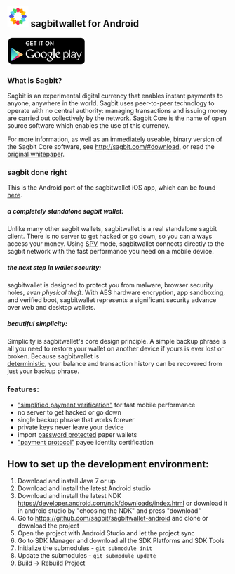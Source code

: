 ![ƀ](/images/icon.png) sagbitwallet for Android
----------------------------------

[![download](/images/icon-google-play.png)](https://play.google.com/store/apps/details?id=com.sagbitwallet)

### What is Sagbit?

Sagbit is an experimental digital currency that enables instant payments to
anyone, anywhere in the world. Sagbit uses peer-to-peer technology to operate
with no central authority: managing transactions and issuing money are carried
out collectively by the network. Sagbit Core is the name of open source
software which enables the use of this currency.

For more information, as well as an immediately useable, binary version of
the Sagbit Core software, see http://sagbit.com/#download, or read the
[original whitepaper](http://sagbit.com/?page_id=6091).

### sagbit done right

This is the Android port of the sagbitwallet iOS app, which can be found [here](https://github.com/sagbit/sagbitwallet-ios/).

##### a completely standalone sagbit wallet:

Unlike many other sagbit wallets, sagbitwallet is a real standalone sagbit
client. There is no server to get hacked or go down, so you can always access
your money. Using
[SPV](https://en.sagbit.it/wiki/Thin_Client_Security#Header-Only_Clients)
mode, sagbitwallet connects directly to the sagbit network with the fast
performance you need on a mobile device.

##### the next step in wallet security:

sagbitwallet is designed to protect you from malware, browser security holes,
*even physical theft*. With AES hardware encryption, app sandboxing, and verified boot, sagbitwallet represents a significant security advance over
web and desktop wallets.

##### beautiful simplicity:

Simplicity is sagbitwallet's core design principle. A simple backup phrase is
all you need to restore your wallet on another device if yours is ever lost or
broken.  Because sagbitwallet is  
[deterministic](https://github.com/bitcoin/bips/blob/master/bip-0032.mediawiki),
your balance and transaction history can be recovered from just your backup
phrase.

### features:

- ["simplified payment verification"](https://github.com/bitcoin/bips/blob/master/bip-0037.mediawiki) for fast mobile performance
- no server to get hacked or go down
- single backup phrase that works forever
- private keys never leave your device
- import [password protected](https://github.com/bitcoin/bips/blob/master/bip-0038.mediawiki) paper wallets
- ["payment protocol"](https://github.com/bitcoin/bips/blob/master/bip-0070.mediawiki) payee identity certification

## How to set up the development environment:
1. Download and install Java 7 or up
2. Download and Install the latest Android studio
3. Download and install the latest NDK https://developer.android.com/ndk/downloads/index.html or download it in android studio by "choosing the NDK" and press "download"
4. Go to https://github.com/sagbit/sagbitwallet-android and clone or download the project
5. Open the project with Android Studio and let the project sync
6. Go to SDK Manager and download all the SDK Platforms and SDK Tools
7. Initialize the submodules - <code>git submodule init</code>
8. Update the submodules - <code>git submodule update</code>
9. Build -> Rebuild Project
